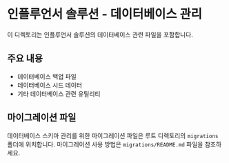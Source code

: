 # 인플루언서 솔루션 - 데이터베이스 관리

이 디렉토리는 인플루언서 솔루션의 데이터베이스 관련 파일을 포함합니다.

## 주요 내용

- 데이터베이스 백업 파일
- 데이터베이스 시드 데이터
- 기타 데이터베이스 관련 유틸리티

## 마이그레이션 파일

데이터베이스 스키마 관리를 위한 마이그레이션 파일은 루트 디렉토리의 `migrations` 폴더에 위치합니다.
마이그레이션 사용 방법은 `migrations/README.md` 파일을 참조하세요. 